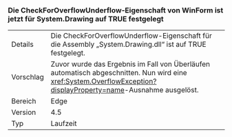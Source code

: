 ### <a name="winforms-checkforoverflowunderflow-property-is-now-true-for-systemdrawing"></a>Die CheckForOverflowUnderflow-Eigenschaft von WinForm ist jetzt für System.Drawing auf TRUE festgelegt

|   |   |
|---|---|
|Details|Die CheckForOverflowUnderflow-Eigenschaft für die Assembly „System.Drawing.dll“ ist auf TRUE festgelegt.|
|Vorschlag|Zuvor wurde das Ergebnis im Fall von Überläufen automatisch abgeschnitten. Nun wird eine <xref:System.OverflowException?displayProperty=name>-Ausnahme ausgelöst.|
|Bereich|Edge|
|Version|4.5|
|Typ|Laufzeit|

